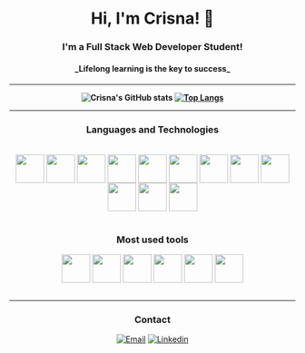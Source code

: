 <div align="center">

<h1> Hi, I'm Crisna! 👋 </h1>

<h3> I'm a Full Stack Web Developer Student! </h3>
<h4>_Lifelong learning is the key to success_<h4>
<hr>

![Crisna's GitHub stats](https://github-readme-stats.vercel.app/api?username=crisnabto&show_icons=true&theme=dark&count_private=true&bg_color=0d1117&hide_border=true&title_color=ef476f&icon_color=ef476f&hide=issues&layout=compact)
[![Top Langs](https://github-readme-stats.vercel.app/api/top-langs/?username=crisnabto&layout=compact&bg_color=0d1117&hide_border=true&title_color=ef476f&langs_count=8)](https://github.com/anuraghazra/github-readme-stats)

<hr>
    
### Languages and Technologies

<div style="display: inline_block"><br/>
    <img align="center" src="https://tinyurl.com/3z69a73c" width="50px">
    <img align="center" src="https://tinyurl.com/m5azu9jz" width="50px">
    <img align="center" src="https://tinyurl.com/mpzcwpc6" width="50px">
    <img align="center" src="https://tinyurl.com/2rfwushy" width="50px">
    <img align="center" src="https://tinyurl.com/5n8tjp7t" width="50px">
    <img align="center" src="https://tinyurl.com/263j827n" width="50px">
    <img align="center" src="https://tinyurl.com/2p823epv" width="50px">
    <img align="center" src="https://tinyurl.com/43m8bzdc" width="50px">
    <img align="center" src="https://tinyurl.com/2wcb2dn3" width="50px">
    <img align="center" src="https://tinyurl.com/tttbdzvs" width="50px">
    <img align="center" src="https://tinyurl.com/4cm29wc8" width="50px">
    <img align="center" src="https://tinyurl.com/bd7sdt9a" width="50px">  
</div>
<br>

### Most used tools
<div>
    <img align="center" src="https://tinyurl.com/527jawcx" width="50px">
    <img align="center" src="https://tinyurl.com/zfa6znmz" width="50px">
    <img align="center" src="https://tinyurl.com/25f2d9ud" width="50px">
    <img align="center" src="https://tinyurl.com/ycknwf3y" width="50px">
    <img align="center" src="https://tinyurl.com/tbxcup3c" width="50px">
    <img align="center" src="https://tinyurl.com/39dyhdx3" width="50px">
</div>
<br>
<hr>

### Contact

[![Email](https://img.shields.io/badge/Gmail-D14836?style=for-the-badge&logo=gmail&logoColor=white)](mailto:crisnabto@gmail.com)
[![Linkedin](https://img.shields.io/badge/LinkedIn-0077B5?style=for-the-badge&logo=linkedin&logoColor=white)](https://www.linkedin.com/in/crisna-bezerra/)
    
</div>
